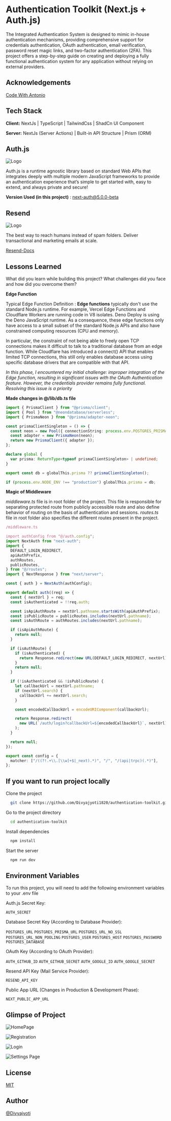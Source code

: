 # Authentication Toolkit (Next.js + Auth.js)

The Integrated Authentication System is designed to mimic in-house authentication mechanisms, providing comprehensive support for credentials authentication, OAuth authentication, email verification, password reset magic links, and two-factor authentication (2FA). This project offers a step-by-step guide on creating and deploying a fully functional authentication system for any application without relying on external providers.

## Acknowledgements

[Code With Antonio](https://www.codewithantonio.com/projects/auth-masterclass)

## Tech Stack

**Client:** NextJs | TypeScript | TailwindCss | ShadCn UI Component

**Server:** NextJs (Server Actions) | Built-in API Structure | Prism (ORM)

## Auth.js

![Logo](https://repository-images.githubusercontent.com/119162419/3e7988a9-4746-4688-a380-738608be0530)

Auth.js is a runtime agnostic library based on standard Web APIs that integrates deeply with multiple modern JavaScript frameworks to provide an authentication experience that’s simple to get started with, easy to extend, and always private and secure!

**Version Used (in this project)** : [next-auth@5.0.0-beta](https://authjs.dev/getting-started/migrating-to-v5)

## Resend

![Logo](https://miro.medium.com/v2/resize:fit:1400/1*naoBQnoo5FhIoA68lUrKBg.jpeg)

The best way to reach humans instead of spam folders. Deliver transactional and marketing emails at scale.

[Resend-Docs](https://resend.com/docs/introduction)

## Lessons Learned

What did you learn while building this project? What challenges did you face and how did you overcome them?

**Edge Function**

Typical Edge Function Definition :
**Edge functions** typically don't use the standard Node.js runtime. For example, Vercel Edge Functions and Cloudflare Workers are running code in V8 isolates. Deno Deploy is using the Deno JavaScript runtime. As a consequence, these edge functions only have access to a small subset of the standard Node.js APIs and also have constrained computing resources (CPU and memory).

In particular, the constraint of not being able to freely open TCP connections makes it difficult to talk to a traditional database from an edge function. While Cloudflare has introduced a connect() API that enables limited TCP connections, this still only enables database access using specific database drivers that are compatible with that API.

_In this phase, I encountered my initial challenge: improper integration of the Edge function, resulting in significant issues with the OAuth Authentication feature. However, the credentials provider remains fully functional. Resolving this issue is a priority_

**Made changes in @/lib/db.ts file**

```typescript
import { PrismaClient } from "@prisma/client";
import { Pool } from "@neondatabase/serverless";
import { PrismaNeon } from "@prisma/adapter-neon";

const prismaClientSingleton = () => {
  const neon = new Pool({ connectionString: process.env.POSTGRES_PRISMA_URL });
  const adapter = new PrismaNeon(neon);
  return new PrismaClient({ adapter });
};

declare global {
  var prisma: ReturnType<typeof prismaClientSingleton> | undefined;
}

export const db = globalThis.prisma ?? prismaClientSingleton();

if (process.env.NODE_ENV !== "production") globalThis.prisma = db;
```

**Magic of Middleware**

_middleware.ts_ file is in root folder of the project. This file is responsible for separating protected route from publicly accessible route and also define behavior of routing on the basis of authentication and sessions. _routes.ts_ file in root folder also specifies the different routes present in the project.

```typescript
/middleware.ts

import authConfig from "@/auth.config";
import NextAuth from "next-auth";
import {
  DEFAULT_LOGIN_REDIRECT,
  apiAuthPrefix,
  authRoutes,
  publicRoutes,
} from "@/routes";
import { NextResponse } from "next/server";

const { auth } = NextAuth(authConfig);

export default auth((req) => {
  const { nextUrl } = req;
  const isAuthenticated = !!req.auth;

  const isApiAuthRoute = nextUrl.pathname.startsWith(apiAuthPrefix);
  const isPublicRoute = publicRoutes.includes(nextUrl.pathname);
  const isAuthRoute = authRoutes.includes(nextUrl.pathname);

  if (isApiAuthRoute) {
    return null;
  }

  if (isAuthRoute) {
    if (isAuthenticated) {
      return Response.redirect(new URL(DEFAULT_LOGIN_REDIRECT, nextUrl));
    }
    return null;
  }

  if (!isAuthenticated && !isPublicRoute) {
    let callbackUrl = nextUrl.pathname;
    if (nextUrl.search) {
      callbackUrl += nextUrl.search;
    }

    const encodedCallbackUrl = encodeURIComponent(callbackUrl);

    return Response.redirect(
      new URL(`/auth/login?callbackUrl=${encodedCallbackUrl}`, nextUrl)
    );
  }

  return null;
});

export const config = {
  matcher: ["/((?!.+\\.[\\w]+$|_next).*)", "/", "/(api|trpc)(.*)"],
};
```

## If you want to run project locally

Clone the project

```bash
  git clone https://github.com/Divyajyoti1820/authentication-toolkit.git
```

Go to the project directory

```bash
  cd authentication-toolkit
```

Install dependencies

```bash
  npm install
```

Start the server

```bash
  npm run dev
```

## Environment Variables

To run this project, you will need to add the following environment variables to your .env file

Auth.js Secret Key:

`AUTH_SECRET`

Database Secret Key (According to Database Provider):

`POSTGRES_URL`
`POSTGRES_PRISMA_URL`
`POSTGRES_URL_NO_SSL`
`POSTGRES_URL_NON_POOLING`
`POSTGRES_USER`
`POSTGRES_HOST`
`POSTGRES_PASSWORD`
`POSTGRES_DATABASE`

OAuth Key (According to OAuth Provider):

`AUTH_GITHUB_ID`
`AUTH_GITHUB_SECRET`
`AUTH_GOOGLE_ID`
`AUTH_GOOGLE_SECRET`

Resend API Key (Mail Service Provider):

`RESEND_API_KEY`

Public App URL (Changes in Production & Development Phase):

`NEXT_PUBLIC_APP_URL`

## Glimpse of Project

![HomePage](/public/screenshots/screenshot_1.PNG)

![Registration](/public/screenshots/screenshot_2.PNG)

![Login](/public/screenshots/screenshot_3.PNG)

![Settings Page](/public/screenshots/screenshot_4.PNG)

## License

[MIT](https://choosealicense.com/licenses/mit/)

## Author

[@Divyajyoti](https://github.com/Divyajyoti1820)
